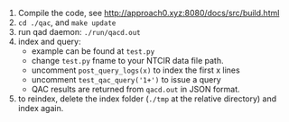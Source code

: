 1. Compile the code, see http://approach0.xyz:8080/docs/src/build.html
2. `cd ./qac`, and `make update`
3. run qad daemon: `./run/qacd.out`
4. index and query:
	* example can be found at `test.py`
	* change `test.py` fname to your NTCIR data file path.
	* uncomment `post_query_logs(x)` to index the first x lines
	* uncomment `test_qac_query('1+')` to issue a query
	* QAC results are returned from `qacd.out` in JSON format.
5. to reindex, delete the index folder (`./tmp` at the relative directory) and index again.
